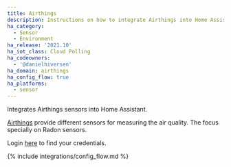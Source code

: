 ```yaml
---
title: Airthings
description: Instructions on how to integrate Airthings into Home Assistant.
ha_category:
  - Sensor
  - Environment
ha_release: '2021.10'
ha_iot_class: Cloud Polling
ha_codeowners:
  - '@danielhiversen'
ha_domain: airthings
ha_config_flow: true
ha_platforms:
  - sensor
---
```


Integrates Airthings sensors into Home Assistant.

[Airthings](https://www.airthings.com/) provide different sensors for measuring the air quality. The focus specially on Radon sensors.

Login [here](https://dashboard.airthings.com/integrations/api-integration) to find your credentials.

{% include integrations/config_flow.md %}
